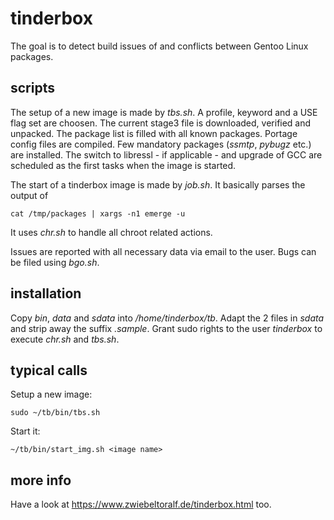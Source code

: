 # tinderbox
The goal is to detect build issues of and conflicts between Gentoo Linux packages.

## scripts
The setup of a new image is made by *tbs.sh*.
A profile, keyword and a USE flag set are choosen.
The current stage3 file is downloaded, verified and unpacked.
The package list is filled with all known packages.
Portage config files are compiled.
Few mandatory packages (*ssmtp*, *pybugz* etc.) are installed.
The switch to libressl - if applicable - and upgrade of GCC are scheduled as the first tasks when the image is started.

The start of a tinderbox image is made by *job.sh*.
It basically parses the output of

    cat /tmp/packages | xargs -n1 emerge -u

It uses *chr.sh* to handle all chroot related actions.

Issues are reported with all necessary data via email to the user.
Bugs can be filed using *bgo.sh*.

## installation
Copy *bin*, *data* and *sdata* into */home/tinderbox/tb*.
Adapt the 2 files in *sdata* and strip away the suffix *.sample*.
Grant sudo rights to the user *tinderbox* to execute *chr.sh* and *tbs.sh*.

## typical calls
Setup a new image:

    sudo ~/tb/bin/tbs.sh 

Start it:

    ~/tb/bin/start_img.sh <image name>


## more info
Have a look at https://www.zwiebeltoralf.de/tinderbox.html too.

